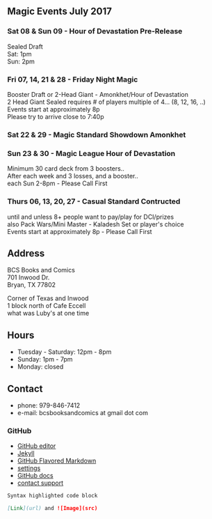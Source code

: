 ## Magic Events July 2017

### Sat 08 & Sun 09 - Hour of Devastation Pre-Release
Sealed Draft   
Sat: 1pm   
Sun: 2pm  

### Fri 07, 14, 21 & 28 - Friday Night Magic
Booster Draft or 2-Head Giant - Amonkhet/Hour of Devastation   
2 Head Giant Sealed requires # of players multiple of 4... (8, 12, 16, ..)  
Events start at approximately 8p  
Please try to arrive close to 7:40p  

### Sat 22 & 29 - Magic Standard Showdown Amonkhet
   
   
### Sun 23 & 30 - Magic League Hour of Devastation
Minimum 30 card deck from 3 boosters..   
After each week and 3 losses, and a booster..  
each Sun 2-8pm - Please Call First  

### Thurs 06, 13, 20, 27 - Casual Standard Contructed
until and unless 8+ people want to pay/play for DCI/prizes  
also Pack Wars/Mini Master - Kaladesh Set or player's choice  
Events start at approximately 8p - Please Call First  

## Address
BCS Books and Comics  
701 Inwood Dr.  
Bryan, TX 77802  

Corner of Texas and Inwood  
1 block north of Cafe Eccell  
what was Luby's at one time  

## Hours

* Tuesday - Saturday: 12pm - 8pm
* Sunday: 1pm - 7pm
* Monday: closed

## Contact

* phone: 979-846-7412
* e-mail: bcsbooksandcomics at gmail dot com

### GitHub

* [GitHub editor](https://github.com/timesmith/timesmith.github.io/edit/master/index.md)
* [Jekyll](https://jekyllrb.com/)
* [GitHub Flavored Markdown](https://guides.github.com/features/mastering-markdown/)
* [settings](https://github.com/timesmith/timesmith.github.io/settings)
* [GitHub docs](https://help.github.com/categories/github-pages-basics/)
* [contact support](https://github.com/contact)

```markdown
Syntax highlighted code block

[Link](url) and ![Image](src)
```
